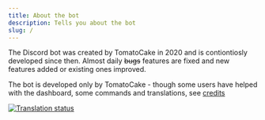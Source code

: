 ```yaml
---
title: About the bot
description: Tells you about the bot
slug: /
---
```


The Discord bot was created by TomatoCake in 2020 and is contiontiosly developed since then. Almost daily ~~bugs~~ features are fixed and new features added or existing ones improved.

The bot is developed only by TomatoCake - though some users have helped with the dashboard, some commands and translations, see [credits](https://tomatenkuchen.eu/credits/)

[![Translation status](https://translate.tomatenkuchen.eu/widgets/tomatenkuchen/-/287x66-grey.png)](https://translate.tomatenkuchen.eu/engage/tomatenkuchen/)
